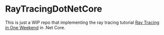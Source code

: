 # RayTracingDotNetCore

This is just a WIP repo that implementing the ray tracing tutorial [Ray Tracing in One Weekend](https://raytracing.github.io/books/RayTracingInOneWeekend.html) in .Net Core.
